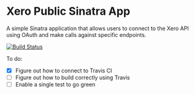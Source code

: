 Xero Public Sinatra App
=======================

A simple Sinatra application that allows users to connect to the Xero API using OAuth and make calls against specific endpoints.

[![Build Status](https://travis-ci.org/richardofortune/xero_public_sinatra_app.svg?branch=master)](https://travis-ci.org/richardofortune/xero_public_sinatra_app)

To do:
- [x] Figure out how to connect to Travis CI
- [ ] Figure out how to build correctly using Travis
- [ ] Enable a single test to go green
